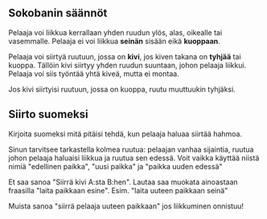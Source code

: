 ## Sokobanin säännöt

Pelaaja voi liikkua kerrallaan yhden ruudun ylös, alas, oikealle tai vasemmalle. Pelaaja ei voi liikkua **seinän** sisään eikä **kuoppaan**.

Pelaaja voi siirtyä ruutuun, jossa on **kivi**, jos kiven takana on **tyhjää** tai kuoppa. Tällöin kivi siirtyy yhden ruudun suuntaan, johon pelaaja liikkui. Pelaaja voi siis työntää yhtä kiveä, mutta ei montaa.

Jos kivi siirtyisi ruutuun, jossa on kuoppa, ruutu muuttuukin tyhjäksi.

## Siirto suomeksi

Kirjoita suomeksi mitä pitäisi tehdä, kun pelaaja haluaa siirtää hahmoa.

Sinun tarvitsee tarkastella kolmea ruutua: pelaajan vanhaa sijaintia, ruutua johon pelaaja haluaisi liikkua ja ruutua sen edessä. Voit vaikka käyttää niistä nimiä "edellinen paikka", "uusi paikka" ja "paikka uuden edessä"

Et saa sanoa "Siirrä kivi A:sta B:hen". Lautaa saa muokata ainoastaan fraasilla "laita paikkaan esine". Esim. "laita uuteen paikkaan seinä"

Muista sanoa "siirrä pelaaja uuteen paikkaan" jos liikkuminen onnistuu!
